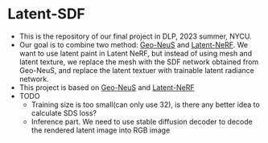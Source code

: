 # Latent-SDF
+ This is the repository of our final project in DLP, 2023 summer, NYCU.
+ Our goal is to combine two method: [Geo-NeuS](https://github.com/GhiXu/Geo-Neus) and [Latent-NeRF](https://github.com/eladrich/latent-nerf). We want to use latent paint in Latent NeRF, but instead of using mesh and latent texture, we replace the mesh with the SDF network obtained from Geo-NeuS, and replace the latent textuer with trainable latent radiance network.
+ This project is based on [Geo-NeuS](https://github.com/GhiXu/Geo-Neus) and [Latent-NeRF](https://github.com/eladrich/latent-nerf)
+ TODO
    + Training size is too small(can only use 32), is there any better idea to calculate SDS loss?
    + Inference part. We need to use stable diffusion decoder to decode the rendered latent image into RGB image
